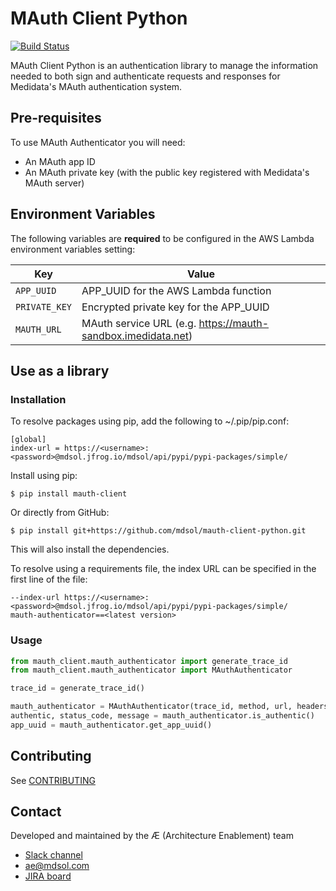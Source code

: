 # MAuth Client Python
[![Build
Status](https://travis-ci.com/mdsol/mauth-client-python.svg?token=YCqgqZjJBpwz6GCprYaV&branch=develop)](https://travis-ci.com/mdsol/mauth-client-python)

MAuth Client Python is an authentication library to manage the information needed to both sign and authenticate requests and responses for Medidata's MAuth authentication system.


## Pre-requisites

To use MAuth Authenticator you will need:

* An MAuth app ID
* An MAuth private key (with the public key registered with Medidata's MAuth server)


## Environment Variables

The following variables are **required** to be configured in the AWS Lambda environment variables setting:

| Key            | Value                                                        |
| -------------- | ------------------------------------------------------------ |
| `APP_UUID`     | APP_UUID for the AWS Lambda function                         |
| `PRIVATE_KEY`  | Encrypted private key for the APP_UUID                       |
| `MAUTH_URL`    | MAuth service URL (e.g. https://mauth-sandbox.imedidata.net) |


## Use as a library

### Installation

To resolve packages using pip, add the following to ~/.pip/pip.conf:
```
[global]
index-url = https://<username>:<password>@mdsol.jfrog.io/mdsol/api/pypi/pypi-packages/simple/
```

Install using pip:
```
$ pip install mauth-client
```

Or directly from GitHub:
```
$ pip install git+https://github.com/mdsol/mauth-client-python.git
```

This will also install the dependencies.

To resolve using a requirements file, the index URL can be specified in the first line of the file:
```
--index-url https://<username>:<password>@mdsol.jfrog.io/mdsol/api/pypi/pypi-packages/simple/
mauth-authenticator==<latest version>
```


### Usage

```python
from mauth_client.mauth_authenticator import generate_trace_id
from mauth_client.mauth_authenticator import MAuthAuthenticator

trace_id = generate_trace_id()

mauth_authenticator = MAuthAuthenticator(trace_id, method, url, headers, body)
authentic, status_code, message = mauth_authenticator.is_authentic()
app_uuid = mauth_authenticator.get_app_uuid()
```


## Contributing

See [CONTRIBUTING](CONTRIBUTING.md)


## Contact

Developed and maintained by the Æ (Architecture Enablement) team
- [Slack channel](https://mdsol.slack.com/messages/ae)
- [ae@mdsol.com](mailto:ae@mdsol.com)
- [JIRA board](https://jira.mdsol.com/secure/RapidBoard.jspa?rapidView=1403)
